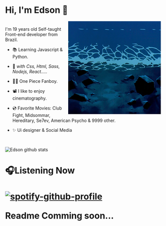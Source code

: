 Hi, I'm Edson :wave:
==============
<img align="right" alt="GIF" height="300px" width="300px" src="./gif.gif" />
<br />
I'm 19 years old Self-taught Front-end developer from Brazil.

- 📚 Learning Javascript & Python.

- 🎯 <i>with Css, Html, Sass, Nodejs, React.....</i>

- 🏴‍☠️ One Piece Fanboy.

- 📽 I like to enjoy cinematography.

- 💿 Favorite Movies: Club Fight, Midsommar, Hereditary, Se7ev, American Psycho & 9999 other.

- ✨ Ui designer & Social Media 
<br />

![Edson github stats](https://github-readme-stats.vercel.app/api?username=eddev000&show_icons=true&hide_border=true)



<h1 class="center">
  🎧Listening Now  
<h1/>

[![spotify-github-profile](https://spotify-github-profile.vercel.app/api/view?uid=vjgcapwajna68y8r09jxrsce8&cover_image=true&theme=default&bar_color=c11515&bar_color_cover=false)](https://github.com/kittinan/spotify-github-profile)

<p class="center">
  Readme Comming soon...
  </p>
